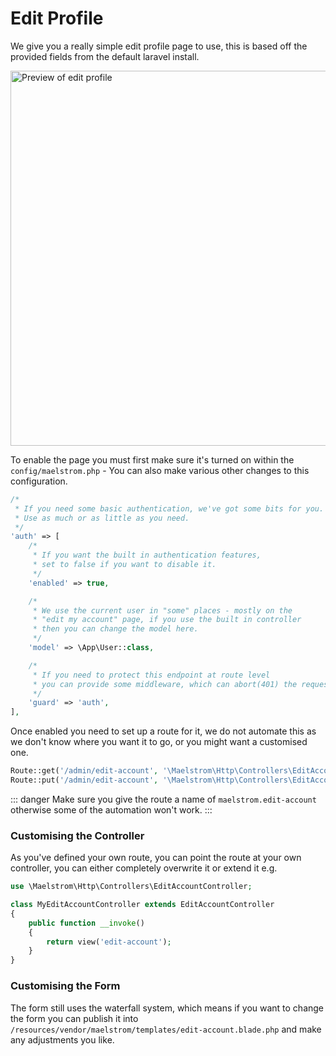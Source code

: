 # Edit Profile

We give you a really simple edit profile page to use, this is based off the provided fields from the default laravel install.

<img src="/profile-preview.jpg" alt="Preview of edit profile" class="shadow m-w-full h-auto mt-4" style="width: 600px;" />

To enable the page you must first make sure it's turned on within the `config/maelstrom.php` - You can also make various other changes to this configuration.

```php
/*
 * If you need some basic authentication, we've got some bits for you.
 * Use as much or as little as you need.
 */
'auth' => [
    /*
     * If you want the built in authentication features,
     * set to false if you want to disable it.
     */
    'enabled' => true,

    /*
     * We use the current user in "some" places - mostly on the
     * "edit my account" page, if you use the built in controller
     * then you can change the model here.
     */
    'model' => \App\User::class,

    /*
     * If you need to protect this endpoint at route level
     * you can provide some middleware, which can abort(401) the request.
     */
    'guard' => 'auth',
],
```

Once enabled you need to set up a route for it, we do not automate this as we don't know where you want it to go, or you might want a customised one.

```php
Route::get('/admin/edit-account', '\Maelstrom\Http\Controllers\EditAccountController')->name('maelstrom.edit-account');
Route::put('/admin/edit-account', '\Maelstrom\Http\Controllers\EditAccountController@update');
```

::: danger
Make sure you give the route a name of `maelstrom.edit-account` otherwise some of the automation won't work.
:::

### Customising the Controller

As you've defined your own route, you can point the route at your own controller, you can either completely overwrite it or extend it e.g.

```php
use \Maelstrom\Http\Controllers\EditAccountController;

class MyEditAccountController extends EditAccountController
{
    public function __invoke()
    {
        return view('edit-account');
    }
}
```

### Customising the Form

The form still uses the waterfall system, which means if you want to change the form you can publish it into `/resources/vendor/maelstrom/templates/edit-account.blade.php` and make any adjustments you like.
